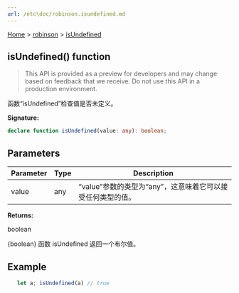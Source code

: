 ```yaml
---
url: /etc\doc/robinson.isundefined.md
---
```

[Home](./index.md) > [robinson](./robinson.md) > [isUndefined](./robinson.isundefined.md)

## isUndefined() function

> This API is provided as a preview for developers and may change based on feedback that we receive. Do not use this API in a production environment.

函数“isUndefined”检查值是否未定义。

**Signature:**

```typescript
declare function isUndefined(value: any): boolean;
```

## Parameters

|  Parameter | Type | Description |
|  --- | --- | --- |
|  value | any | “value”参数的类型为“any”，这意味着它可以接受任何类型的值。 |

**Returns:**

boolean

{boolean} 函数 isUndefined 返回一个布尔值。

## Example

```JavaScript
   let a; isUndefined(a) // true
```
